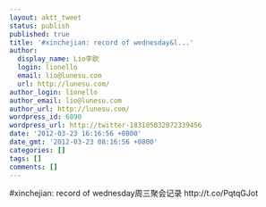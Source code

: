 ```yaml
---
layout: aktt_tweet
status: publish
published: true
title: '#xinchejian: record of wednesday&l...'
author:
  display_name: Lio李欧
  login: lionello
  email: lio@lunesu.com
  url: http://lunesu.com/
author_login: lionello
author_email: lio@lunesu.com
author_url: http://lunesu.com/
wordpress_id: 6890
wordpress_url: http://twitter-183105032072339456
date: '2012-03-23 16:16:56 +0800'
date_gmt: '2012-03-23 08:16:56 +0800'
categories: []
tags: []
comments: []
---
```

<p>#xinchejian: <!--:en-->record of wednesday<!--:--><!--:zh-->周三聚会记录<!--:--> http://t.co/PqtqGJot</p>
